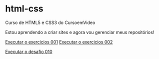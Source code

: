 # html-css
 Curso de HTML5 e CSS3 do CursoemVideo

Estou aprendendo a criar sites e agora vou gerenciar meus repositórios!

<a href="https://felipemorais19.github.io/html-css/exercicios/ex001/index.html"> Executar o exercicios 001</a>
<a href="https://felipemorais19.github.io/html-css/exercicios/ex002/index.html"> Executar o exercicios 002</a>

<a href="https://felipemorais19.github.io/html-css/desafios/desafio010/android.html"> Executar o desafio 010</a>